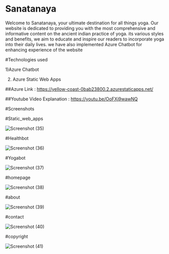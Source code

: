 # Sanatanaya
Welcome to Sanatanaya, your ultimate destination for all things yoga. Our website is dedicated to providing you with the most comprehensive and informative content on the ancient indian practice of yoga. its various styles and benefits, we aim to educate and inspire our readers to incorporate yoga into their daily lives. we have also implemented Azure Chatbot for enhancing experience of the website

#Technologies used

1)Azure Chatbot

2) Azure Static Web Apps

##Azure Link : https://yellow-coast-0bab23800.2.azurestaticapps.net/


##Youtube Video Explanation : https://youtu.be/OoFXj9wawNQ

#Screenshots

#Static_web_apps

![Screenshot (35)](https://user-images.githubusercontent.com/77037123/214094568-32468029-0c07-41b0-9934-f61eed9a2e48.png)

#Healthbot

![Screenshot (36)](https://user-images.githubusercontent.com/77037123/214094707-bcc8678d-16e1-40c4-a523-74d227fe6e02.png)

#Yogabot

![Screenshot (37)](https://user-images.githubusercontent.com/77037123/214094938-8be927ff-165f-46c7-ae67-643182c1dfa3.png)

#homepage

![Screenshot (38)](https://user-images.githubusercontent.com/77037123/214095027-83d5010d-fe2a-43c0-8d1e-3231dfa94e4b.png)

#about

![Screenshot (39)](https://user-images.githubusercontent.com/77037123/214095183-8594d8c7-c001-48b2-9ab3-a38768aae0ff.png)

#contact

![Screenshot (40)](https://user-images.githubusercontent.com/77037123/214095339-1c477e52-c4e3-493b-9d03-ce05e6c63182.png)

#copyright

![Screenshot (41)](https://user-images.githubusercontent.com/77037123/214095719-e218607e-f156-42ce-a51e-def9fb73dcb9.png)




